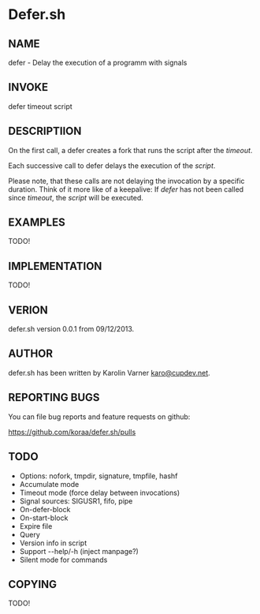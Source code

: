 # Defer.sh

## NAME

defer - Delay the execution of a programm with signals

## INVOKE

defer timeout script

## DESCRIPTIION

On the first call, a defer creates a fork
that runs the script after the _timeout_.

Each successive call to defer delays the execution of the _script_.

Please note, that these calls are not delaying the invocation by
a specific duration. Think  of it more like of a keepalive:
If _defer_  has not been called since _timeout_, the _script_ will
be executed.

## EXAMPLES

TODO!

## IMPLEMENTATION

TODO!

## VERION

defer.sh version 0.0.1 from 09/12/2013.

## AUTHOR

defer.sh has been written by Karolin Varner <karo@cupdev.net>.

## REPORTING BUGS

You can file bug reports and feature requests on github:

https://github.com/koraa/defer.sh/pulls

## TODO

* Options: nofork, tmpdir, signature, tmpfile, hashf
* Accumulate mode
* Timeout mode (force delay between invocations)
* Signal sources: SIGUSR1, fifo, pipe
* On-defer-block
* On-start-block
* Expire file
* Query
* Version info in script
* Support --help/-h (inject manpage?)
* Silent mode  for commands

## COPYING

TODO!
